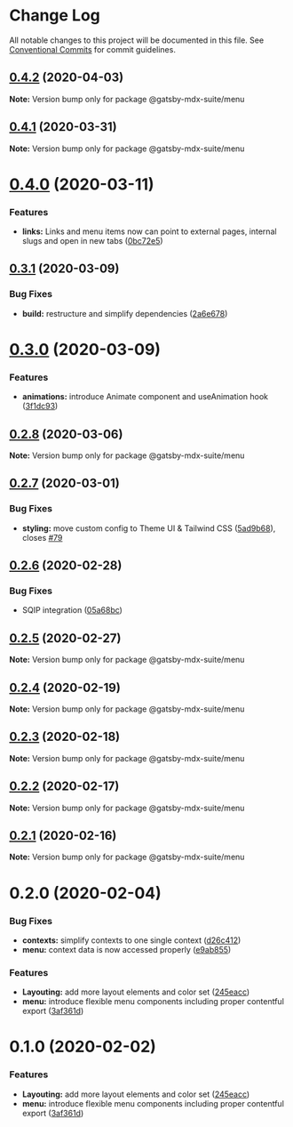 # Change Log

All notable changes to this project will be documented in this file.
See [Conventional Commits](https://conventionalcommits.org) for commit guidelines.

## [0.4.2](https://github.com/axe312ger/gatsby-suite-mdx/compare/@gatsby-mdx-suite/menu@0.4.1...@gatsby-mdx-suite/menu@0.4.2) (2020-04-03)

**Note:** Version bump only for package @gatsby-mdx-suite/menu





## [0.4.1](https://github.com/axe312ger/gatsby-suite-mdx/compare/@gatsby-mdx-suite/menu@0.4.0...@gatsby-mdx-suite/menu@0.4.1) (2020-03-31)

**Note:** Version bump only for package @gatsby-mdx-suite/menu





# [0.4.0](https://github.com/axe312ger/gatsby-suite-mdx/compare/@gatsby-mdx-suite/menu@0.3.1...@gatsby-mdx-suite/menu@0.4.0) (2020-03-11)


### Features

* **links:** Links and menu items now can point to external pages, internal slugs and open in new tabs ([0bc72e5](https://github.com/axe312ger/gatsby-suite-mdx/commit/0bc72e5128aed977f0834bc3e237fc96a169894d))





## [0.3.1](https://github.com/axe312ger/gatsby-mdx-suite/compare/@gatsby-mdx-suite/menu@0.3.0...@gatsby-mdx-suite/menu@0.3.1) (2020-03-09)


### Bug Fixes

* **build:** restructure and simplify dependencies ([2a6e678](https://github.com/axe312ger/gatsby-mdx-suite/commit/2a6e6784431358d1bc05f76912455c28ed565db0))





# [0.3.0](https://github.com/axe312ger/gatsby-mdx-suite/compare/@gatsby-mdx-suite/menu@0.2.8...@gatsby-mdx-suite/menu@0.3.0) (2020-03-09)


### Features

* **animations:** introduce Animate component and useAnimation hook ([3f1dc93](https://github.com/axe312ger/gatsby-mdx-suite/commit/3f1dc93ce4e2f57718c8f94a9f96aadc6b94014b))





## [0.2.8](https://github.com/axe312ger/gatsby-mdx-suite/compare/@gatsby-mdx-suite/menu@0.2.7...@gatsby-mdx-suite/menu@0.2.8) (2020-03-06)

**Note:** Version bump only for package @gatsby-mdx-suite/menu





## [0.2.7](https://github.com/axe312ger/gatsby-mdx-suite/compare/@gatsby-mdx-suite/menu@0.2.6...@gatsby-mdx-suite/menu@0.2.7) (2020-03-01)


### Bug Fixes

* **styling:** move custom config to Theme UI & Tailwind CSS ([5ad9b68](https://github.com/axe312ger/gatsby-mdx-suite/commit/5ad9b68fe0e817169c212dd4eb67c847ee8e2049)), closes [#79](https://github.com/axe312ger/gatsby-mdx-suite/issues/79)





## [0.2.6](https://github.com/axe312ger/gatsby-mdx-suite/compare/@gatsby-mdx-suite/menu@0.2.5...@gatsby-mdx-suite/menu@0.2.6) (2020-02-28)


### Bug Fixes

* SQIP integration ([05a68bc](https://github.com/axe312ger/gatsby-mdx-suite/commit/05a68bcdfeb10faa4f516a48f0bbdad9c3d3eb63))





## [0.2.5](https://github.com/axe312ger/gatsby-mdx-suite/compare/@gatsby-mdx-suite/menu@0.2.4...@gatsby-mdx-suite/menu@0.2.5) (2020-02-27)

**Note:** Version bump only for package @gatsby-mdx-suite/menu





## [0.2.4](https://github.com/axe312ger/gatsby-mdx-suite/compare/@gatsby-mdx-suite/menu@0.2.3...@gatsby-mdx-suite/menu@0.2.4) (2020-02-19)

**Note:** Version bump only for package @gatsby-mdx-suite/menu





## [0.2.3](https://github.com/axe312ger/gatsby-mdx-suite/compare/@gatsby-mdx-suite/menu@0.2.2...@gatsby-mdx-suite/menu@0.2.3) (2020-02-18)

**Note:** Version bump only for package @gatsby-mdx-suite/menu





## [0.2.2](https://github.com/axe312ger/gatsby-mdx-suite/compare/@gatsby-mdx-suite/menu@0.2.1...@gatsby-mdx-suite/menu@0.2.2) (2020-02-17)

**Note:** Version bump only for package @gatsby-mdx-suite/menu





## [0.2.1](https://github.com/axe312ger/gatsby-mdx-suite/compare/@gatsby-mdx-suite/menu@0.2.0...@gatsby-mdx-suite/menu@0.2.1) (2020-02-16)

**Note:** Version bump only for package @gatsby-mdx-suite/menu





# 0.2.0 (2020-02-04)


### Bug Fixes

* **contexts:** simplify contexts to one single context ([d26c412](https://github.com/axe312ger/gatsby-mdx-suite/commit/d26c412b7f7b88840c594b45d25520251d0baef2))
* **menu:** context data is now accessed properly ([e9ab855](https://github.com/axe312ger/gatsby-mdx-suite/commit/e9ab8559fa7d61741039995c57bf27a6f587d267))


### Features

* **Layouting:** add more layout elements and color set ([245eacc](https://github.com/axe312ger/gatsby-mdx-suite/commit/245eaccc617a5a2fd061ad399da68829672687c3))
* **menu:** introduce flexible menu components including proper contentful export ([3af361d](https://github.com/axe312ger/gatsby-mdx-suite/commit/3af361d019cd9c4c5a5d54971b986e9696f690d5))





# 0.1.0 (2020-02-02)


### Features

* **Layouting:** add more layout elements and color set ([245eacc](https://github.com/axe312ger/gatsby-mdx-suite/commit/245eaccc617a5a2fd061ad399da68829672687c3))
* **menu:** introduce flexible menu components including proper contentful export ([3af361d](https://github.com/axe312ger/gatsby-mdx-suite/commit/3af361d019cd9c4c5a5d54971b986e9696f690d5))
